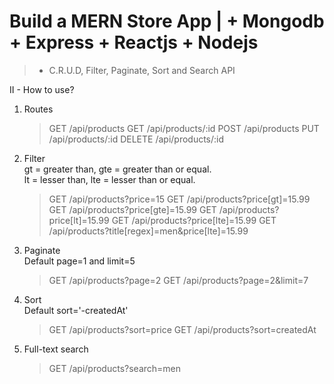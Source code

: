 # Build a MERN Store App | + Mongodb + Express + Reactjs + Nodejs

> - C.R.U.D, Filter, Paginate, Sort and Search API

II - How to use?

1. Routes

   > GET /api/products
   > GET /api/products/:id
   > POST /api/products
   > PUT /api/products/:id
   > DELETE /api/products/:id

2. Filter  
   gt = greater than, gte = greater than or equal.  
   lt = lesser than, lte = lesser than or equal.

   > GET /api/products?price=15
   > GET /api/products?price[gt]=15.99
   > GET /api/products?price[gte]=15.99
   > GET /api/products?price[lt]=15.99
   > GET /api/products?price[lte]=15.99
   > GET /api/products?title[regex]=men&price[lte]=15.99

3. Paginate  
   Default page=1 and limit=5

   > GET /api/products?page=2
   > GET /api/products?page=2&limit=7

4. Sort  
   Default sort='-createdAt'

   > GET /api/products?sort=price
   > GET /api/products?sort=createdAt

5. Full-text search

   > GET /api/products?search=men
